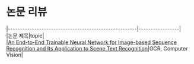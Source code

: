 # 논문 리뷰  

|------------------------------------------------------|-----------------|   
|논문 제목|topic|  
|[An End-to-End Trainable Neural Network for Image-based Sequence Recognition and Its Application to Scene Text Recognition]()|OCR, Computer Vision|
